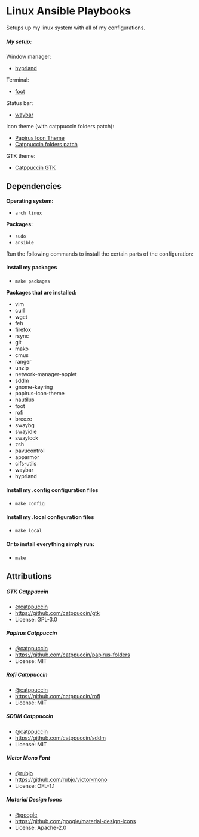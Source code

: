 # Linux Ansible Playbooks

Setups up my linux system with all of my configurations.

##### My setup:

Window manager:
- [hyprland](https://github.com/hyprwm/Hyprland)

Terminal:
- [foot](https://codeberg.org/dnkl/foot)

Status bar:
- [waybar](https://github.com/Alexays/Waybar)

Icon theme (with catppuccin folders patch):
- [Papirus Icon Theme](https://github.com/PapirusDevelopmentTeam/papirus-icon-theme)
- [Catppuccin folders patch](https://github.com/catppuccin/papirus-folders)

GTK theme:
- [Catppuccin GTK](https://github.com/catppuccin/gtk)


## Dependencies

**Operating system:**

- `arch linux`

**Packages:**

- `sudo`
- `ansible`

Run the following commands to install the certain parts of the configuration:

#### Install my packages

- `make packages`

**Packages that are installed:**
- vim
- curl
- wget
- feh
- firefox
- rsync
- git
- mako
- cmus
- ranger
- unzip
- network-manager-applet
- sddm
- gnome-keyring
- papirus-icon-theme
- nautilus
- foot
- rofi
- breeze
- swaybg
- swayidle
- swaylock
- zsh
- pavucontrol
- apparmor
- cifs-utils
- waybar
- hyprland

#### Install my .config configuration files

- `make config`

#### Install my .local configuration files

- `make local`

#### Or to install everything simply run:

- `make`

## Attributions

##### GTK Catppuccin
- [@catppuccin](https://github.com/catppuccin)
- https://github.com/catppuccin/gtk
- License: GPL-3.0

##### Papirus Catppuccin
- [@catppuccin](https://github.com/catppuccin)
- https://github.com/catppuccin/papirus-folders
- License: MIT

##### Rofi Catppuccin
- [@catppuccin](https://github.com/catppuccin)
- https://github.com/catppuccin/rofi
- License: MIT

##### SDDM Catppuccin
- [@catppuccin](https://github.com/catppuccin)
- https://github.com/catppuccin/sddm
- License: MIT

##### Victor Mono Font
- [@rubjo](https://github.com/rubjo)
- https://github.com/rubjo/victor-mono
- License: OFL-1.1

##### Material Design Icons
- [@google](https://github.com/google)
- https://github.com/google/material-design-icons
- License: Apache-2.0
